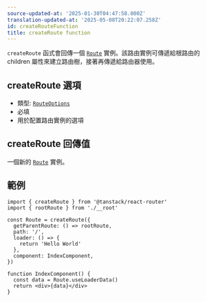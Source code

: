 ```yaml
---
source-updated-at: '2025-01-30T04:47:58.000Z'
translation-updated-at: '2025-05-08T20:22:07.258Z'
id: createRouteFunction
title: createRoute function
---
```


`createRoute` 函式會回傳一個 [`Route`](./RouteType.md) 實例。該路由實例可傳遞給根路由的 children 屬性來建立路由樹，接著再傳遞給路由器使用。

## createRoute 選項

- 類型: [`RouteOptions`](./RouteOptionsType.md)
- 必填
- 用於配置路由實例的選項

## createRoute 回傳值

一個新的 [`Route`](./RouteType.md) 實例。

## 範例

```tsx
import { createRoute } from '@tanstack/react-router'
import { rootRoute } from './__root'

const Route = createRoute({
  getParentRoute: () => rootRoute,
  path: '/',
  loader: () => {
    return 'Hello World'
  },
  component: IndexComponent,
})

function IndexComponent() {
  const data = Route.useLoaderData()
  return <div>{data}</div>
}
```
